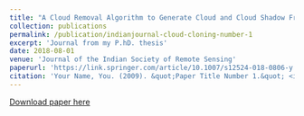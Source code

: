 ```yaml
---
title: "A Cloud Removal Algorithm to Generate Cloud and Cloud Shadow Free Images Using Information Cloning"
collection: publications
permalink: /publication/indianjournal-cloud-cloning-number-1
excerpt: 'Journal from my P.hD. thesis'
date: 2018-08-01
venue: 'Journal of the Indian Society of Remote Sensing'
paperurl: 'https://link.springer.com/article/10.1007/s12524-018-0806-y'
citation: 'Your Name, You. (2009). &quot;Paper Title Number 1.&quot; <i>Journal 1</i>. 1(1).'
---
```

[Download paper here](https://link.springer.com/article/10.1007/s12524-018-0806-y)

